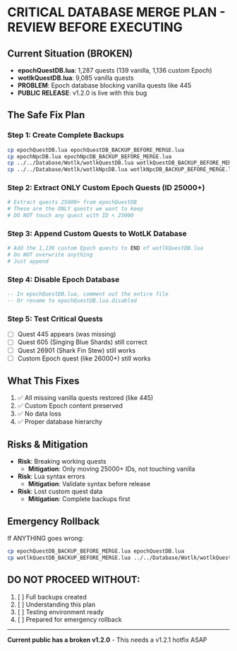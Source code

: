 # CRITICAL DATABASE MERGE PLAN - REVIEW BEFORE EXECUTING

## Current Situation (BROKEN)
- **epochQuestDB.lua**: 1,287 quests (139 vanilla, 1,136 custom Epoch)
- **wotlkQuestDB.lua**: 9,085 vanilla quests
- **PROBLEM**: Epoch database blocking vanilla quests like 445
- **PUBLIC RELEASE**: v1.2.0 is live with this bug

## The Safe Fix Plan

### Step 1: Create Complete Backups
```bash
cp epochQuestDB.lua epochQuestDB_BACKUP_BEFORE_MERGE.lua
cp epochNpcDB.lua epochNpcDB_BACKUP_BEFORE_MERGE.lua
cp ../../Database/Wotlk/wotlkQuestDB.lua wotlkQuestDB_BACKUP_BEFORE_MERGE.lua
cp ../../Database/Wotlk/wotlkNpcDB.lua wotlkNpcDB_BACKUP_BEFORE_MERGE.lua
```

### Step 2: Extract ONLY Custom Epoch Quests (ID 25000+)
```python
# Extract quests 25000+ from epochQuestDB
# These are the ONLY quests we want to keep
# DO NOT touch any quest with ID < 25000
```

### Step 3: Append Custom Quests to WotLK Database
```python
# Add the 1,136 custom Epoch quests to END of wotlkQuestDB.lua
# Do NOT overwrite anything
# Just append
```

### Step 4: Disable Epoch Database
```lua
-- In epochQuestDB.lua, comment out the entire file
-- Or rename to epochQuestDB.lua.disabled
```

### Step 5: Test Critical Quests
- [ ] Quest 445 appears (was missing)
- [ ] Quest 605 (Singing Blue Shards) still correct
- [ ] Quest 26901 (Shark Fin Stew) still works
- [ ] Custom Epoch quest (like 26000+) still works

## What This Fixes
1. ✅ All missing vanilla quests restored (like 445)
2. ✅ Custom Epoch content preserved
3. ✅ No data loss
4. ✅ Proper database hierarchy

## Risks & Mitigation
- **Risk**: Breaking working quests
  - **Mitigation**: Only moving 25000+ IDs, not touching vanilla
- **Risk**: Lua syntax errors
  - **Mitigation**: Validate syntax before release
- **Risk**: Lost custom quest data
  - **Mitigation**: Complete backups first

## Emergency Rollback
If ANYTHING goes wrong:
```bash
cp epochQuestDB_BACKUP_BEFORE_MERGE.lua epochQuestDB.lua
cp wotlkQuestDB_BACKUP_BEFORE_MERGE.lua ../../Database/Wotlk/wotlkQuestDB.lua
```

## DO NOT PROCEED WITHOUT:
1. [ ] Full backups created
2. [ ] Understanding this plan
3. [ ] Testing environment ready
4. [ ] Prepared for emergency rollback

---
**Current public has a broken v1.2.0** - This needs a v1.2.1 hotfix ASAP